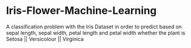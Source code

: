 # Iris-Flower-Machine-Learning
A classification problem with the Iris Dataset in order to predict based on sepal length, sepal width, petal length and petal width whether the plant is Setosa || Versicolour || Virginica
